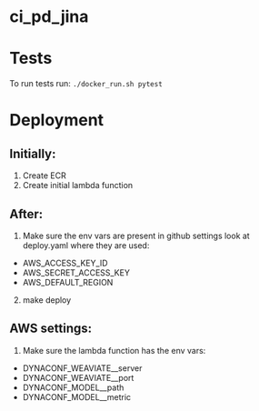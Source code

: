 # ci_pd_jina

# Tests
To run tests run: `./docker_run.sh pytest`

# Deployment
## Initially:
1) Create ECR
2) Create initial lambda function

## After:
1) Make sure the env vars are present in github settings look at deploy.yaml where they are used:
 - AWS_ACCESS_KEY_ID
 - AWS_SECRET_ACCESS_KEY
 - AWS_DEFAULT_REGION
2) make deploy

## AWS settings:
1) Make sure the lambda function has the env vars:
 - DYNACONF_WEAVIATE__server
 - DYNACONF_WEAVIATE__port
 - DYNACONF_MODEL__path
 - DYNACONF_MODEL__metric